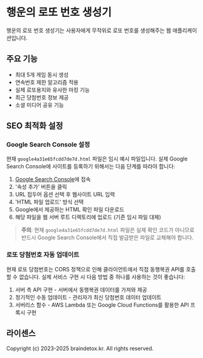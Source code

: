 # 행운의 로또 번호 생성기

행운의 로또 번호 생성기는 사용자에게 무작위로 로또 번호를 생성해주는 웹 애플리케이션입니다.

## 주요 기능

- 최대 5개 게임 동시 생성
- 연속번호 제한 알고리즘 적용
- 실제 로또용지와 유사한 마킹 기능
- 최근 당첨번호 정보 제공
- 소셜 미디어 공유 기능

## SEO 최적화 설정

### Google Search Console 설정

현재 `google4a31e65fcdd7de7d.html` 파일은 임시 예시 파일입니다. 
실제 Google Search Console에 사이트를 등록하기 위해서는 다음 단계를 따라야 합니다:

1. [Google Search Console](https://search.google.com/search-console/about)에 접속
2. '속성 추가' 버튼을 클릭
3. URL 접두어 옵션 선택 후 웹사이트 URL 입력
4. 'HTML 파일 업로드' 방식 선택
5. Google에서 제공하는 HTML 확인 파일 다운로드
6. 해당 파일을 웹 서버 루트 디렉토리에 업로드 (기존 임시 파일 대체)

> **주의**: 현재 `google4a31e65fcdd7de7d.html` 파일은 실제 확인 코드가 아니므로 반드시 Google Search Console에서 직접 발급받은 파일로 교체해야 합니다.

### 로또 당첨번호 자동 업데이트

현재 로또 당첨번호는 CORS 정책으로 인해 클라이언트에서 직접 동행복권 API를 호출할 수 없습니다.
실제 서비스 구현 시 다음 방법 중 하나를 사용하는 것이 좋습니다:

1. 서버 측 API 구현 - 서버에서 동행복권 데이터를 가져와 제공
2. 정기적인 수동 업데이트 - 관리자가 최신 당첨번호 데이터 업데이트
3. 서버리스 함수 - AWS Lambda 또는 Google Cloud Functions를 활용한 API 프록시 구현

## 라이센스

Copyright (c) 2023-2025 braindetox.kr. All rights reserved. 